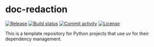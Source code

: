 # doc-redaction

[![Release](https://img.shields.io/github/v/release/deadhand777/doc-redaction)](https://img.shields.io/github/v/release/deadhand777/doc-redaction)
[![Build status](https://img.shields.io/github/actions/workflow/status/deadhand777/doc-redaction/main.yml?branch=main)](https://github.com/deadhand777/doc-redaction/actions/workflows/main.yml?query=branch%3Amain)
[![Commit activity](https://img.shields.io/github/commit-activity/m/deadhand777/doc-redaction)](https://img.shields.io/github/commit-activity/m/deadhand777/doc-redaction)
[![License](https://img.shields.io/github/license/deadhand777/doc-redaction)](https://img.shields.io/github/license/deadhand777/doc-redaction)

This is a template repository for Python projects that use uv for their dependency management.
